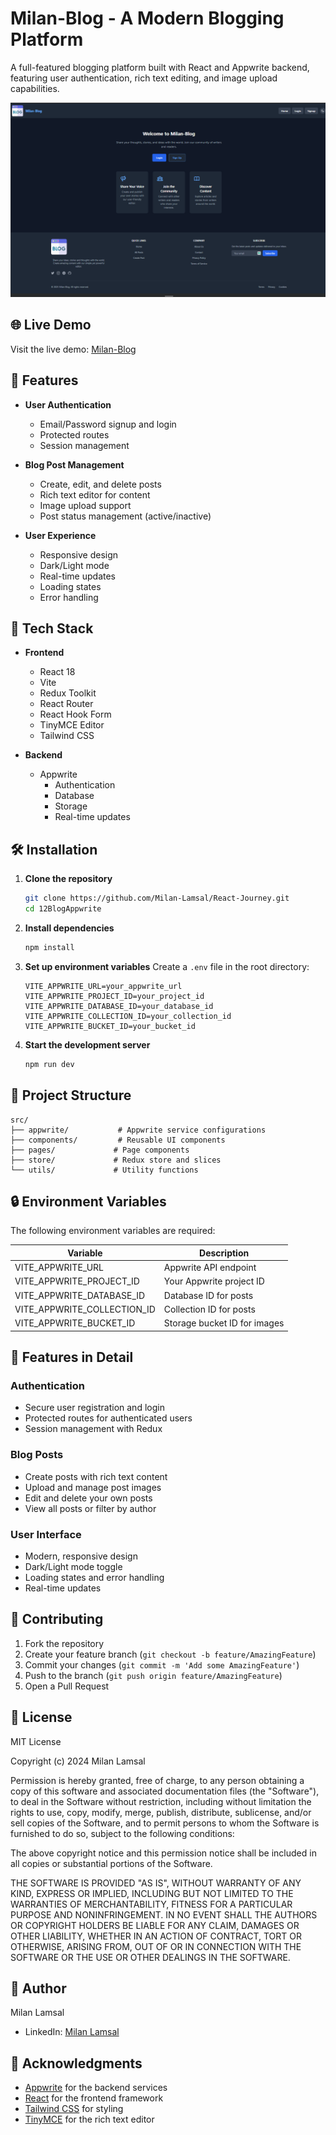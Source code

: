 # Milan-Blog - A Modern Blogging Platform

A full-featured blogging platform built with React and Appwrite backend, featuring user authentication, rich text editing, and image upload capabilities.

![Blog Preview](src/assets/Image1.png)

## 🌐 Live Demo

Visit the live demo: [Milan-Blog](https://milan-blog-with-appwrite-tawny.vercel.app)

## 🌟 Features

- **User Authentication**
  - Email/Password signup and login
  - Protected routes
  - Session management

- **Blog Post Management**
  - Create, edit, and delete posts
  - Rich text editor for content
  - Image upload support
  - Post status management (active/inactive)

- **User Experience**
  - Responsive design
  - Dark/Light mode
  - Real-time updates
  - Loading states
  - Error handling

## 🚀 Tech Stack

- **Frontend**
  - React 18
  - Vite
  - Redux Toolkit
  - React Router
  - React Hook Form
  - TinyMCE Editor
  - Tailwind CSS

- **Backend**
  - Appwrite
    - Authentication
    - Database
    - Storage
    - Real-time updates

## 🛠️ Installation

1. **Clone the repository**
   ```bash
   git clone https://github.com/Milan-Lamsal/React-Journey.git
   cd 12BlogAppwrite
   ```

2. **Install dependencies**
   ```bash
   npm install
   ```

3. **Set up environment variables**
   Create a `.env` file in the root directory:
   ```
   VITE_APPWRITE_URL=your_appwrite_url
   VITE_APPWRITE_PROJECT_ID=your_project_id
   VITE_APPWRITE_DATABASE_ID=your_database_id
   VITE_APPWRITE_COLLECTION_ID=your_collection_id
   VITE_APPWRITE_BUCKET_ID=your_bucket_id
   ```

4. **Start the development server**
   ```bash
   npm run dev
   ```

## 📝 Project Structure

```
src/
├── appwrite/           # Appwrite service configurations
├── components/         # Reusable UI components
├── pages/             # Page components
├── store/             # Redux store and slices
└── utils/             # Utility functions
```

## 🔒 Environment Variables

The following environment variables are required:

| Variable | Description |
|----------|-------------|
| VITE_APPWRITE_URL | Appwrite API endpoint |
| VITE_APPWRITE_PROJECT_ID | Your Appwrite project ID |
| VITE_APPWRITE_DATABASE_ID | Database ID for posts |
| VITE_APPWRITE_COLLECTION_ID | Collection ID for posts |
| VITE_APPWRITE_BUCKET_ID | Storage bucket ID for images |

## 🎯 Features in Detail

### Authentication
- Secure user registration and login
- Protected routes for authenticated users
- Session management with Redux

### Blog Posts
- Create posts with rich text content
- Upload and manage post images
- Edit and delete your own posts
- View all posts or filter by author

### User Interface
- Modern, responsive design
- Dark/Light mode toggle
- Loading states and error handling
- Real-time updates

## 🤝 Contributing

1. Fork the repository
2. Create your feature branch (`git checkout -b feature/AmazingFeature`)
3. Commit your changes (`git commit -m 'Add some AmazingFeature'`)
4. Push to the branch (`git push origin feature/AmazingFeature`)
5. Open a Pull Request

## 📄 License

MIT License

Copyright (c) 2024 Milan Lamsal

Permission is hereby granted, free of charge, to any person obtaining a copy
of this software and associated documentation files (the "Software"), to deal
in the Software without restriction, including without limitation the rights
to use, copy, modify, merge, publish, distribute, sublicense, and/or sell
copies of the Software, and to permit persons to whom the Software is
furnished to do so, subject to the following conditions:

The above copyright notice and this permission notice shall be included in all
copies or substantial portions of the Software.

THE SOFTWARE IS PROVIDED "AS IS", WITHOUT WARRANTY OF ANY KIND, EXPRESS OR
IMPLIED, INCLUDING BUT NOT LIMITED TO THE WARRANTIES OF MERCHANTABILITY,
FITNESS FOR A PARTICULAR PURPOSE AND NONINFRINGEMENT. IN NO EVENT SHALL THE
AUTHORS OR COPYRIGHT HOLDERS BE LIABLE FOR ANY CLAIM, DAMAGES OR OTHER
LIABILITY, WHETHER IN AN ACTION OF CONTRACT, TORT OR OTHERWISE, ARISING FROM,
OUT OF OR IN CONNECTION WITH THE SOFTWARE OR THE USE OR OTHER DEALINGS IN THE
SOFTWARE.

## 👤 Author

Milan Lamsal

- LinkedIn: [Milan Lamsal](https://linkedin.com/in/milan-lamsal)

## 🙏 Acknowledgments

- [Appwrite](https://appwrite.io/) for the backend services
- [React](https://reactjs.org/) for the frontend framework
- [Tailwind CSS](https://tailwindcss.com/) for styling
- [TinyMCE](https://www.tiny.cloud/) for the rich text editor


